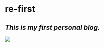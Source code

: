 # re-first
## *This is my first personal blog.*
![](https://qgt-style.oss-cn-hangzhou.aliyuncs.com/newcoursep4/g1/g1-2-2/tenor.gif)
